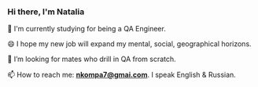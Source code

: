 ### Hi there, I'm Natalia 

🌱 I'm currently studying for being a QA Engineer.

😄 I hope my new job will expand my mental, social, geographical horizons. 

👯 I’m looking for mates who drill in QA from scratch.

📫 How to reach me: **nkompa7@gmai.com**. I speak English & Russian.